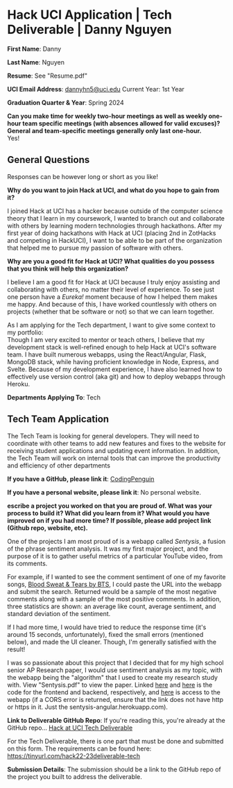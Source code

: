 # Hack UCI Application | Tech Deliverable | Danny Nguyen

**First Name**: Danny

**Last Name**: Nguyen

**Resume**: See "Resume.pdf"

**UCI Email Address**: dannyhn5@uci.edu
Current Year: 1st Year

**Graduation Quarter & Year**: Spring 2024

**Can you make time for weekly two-hour meetings as well as weekly one-hour team specific meetings (with absences allowed for valid excuses)? General and team-specific meetings generally only last one-hour.**<br />Yes!


## General Questions
Responses can be however long or short as you like!

**Why do you want to join Hack at UCI, and what do you hope to gain from it?**

I joined Hack at UCI has a hacker because outside of the computer science theory that I learn in my coursework, I wanted to branch out and collaborate with others by learning modern technologies through hackathons. After my first year of doing hackathons with Hack at UCI (placing 2nd in ZotHacks and competing in HackUCI), I want to be able to be part of the organization that helped me to pursue my passion of software with others.

**Why are you a good fit for Hack at UCI? What qualities do you possess that you think will help this organization?**

I believe I am a good fit for Hack at UCI because I truly enjoy assisting and collaborating with others, no matter their level of experience. To see just one person have a *Eureka!* moment because of how I helped them makes me happy. And because of this, I have worked countlessly with others on projects (whether that be software or not) so that we can learn together. 

As I am applying for the Tech department, I want to give some context to my portfolio: <br />
Though I am very excited to mentor or teach others, I believe that my development stack is well-refined enough to help Hack at UCI's
software team. I have built numerous webapps, using the React/Angular, Flask, MongoDB stack, while having proficient knowledge in Node, Express, and Svelte. Because of my development experience, I have also learned how to effectively use version control (aka git) and how to deploy webapps through Heroku.

**Departments Applying To**: Tech

## Tech Team Application 
The Tech Team is looking for general developers. They will need to coordinate with other teams to add new features and fixes to the website for receiving student applications and updating event information. In addition, the Tech Team will work on internal tools that can improve the productivity and efficiency of other departments

**If you have a GitHub, please link it**: [CodingPenguin](https://github.com/CodingPenguin/)

**If you have a personal website, please link it**: No personal website.

**escribe a project you worked on that you are proud of. What was your process to build it? What did you learn from it? What would you have improved on if you had more time? If possible, please add project link (Github repo, website, etc).**

One of the projects I am most proud of is a webapp called _Sentysis_, a fusion of the phrase sentiment analysis. It was my first major project, and the purpose of it is to gather useful metrics of a particular YouTube video, from its comments. 

For example, if I wanted to see the comment sentiment of one of my favorite songs, [Blood Sweat & Tears by BTS](https://www.youtube.com/watch?v=hmE9f-TEutc), I could paste the URL into the webapp and submit the search. Returned would be a sample of the most negative comments along with a sample of the most positive comments. In addition, three statistics are shown: an average like count, average sentiment, and standard deviation of the sentiment. 

If I had more time, I would have tried to reduce the response time (it's around 15 seconds, unfortunately), fixed the small errors (mentioned below), and made the UI cleaner. Though, I'm generally satisfied with the result!

I was so passionate about this project that I decided that for my high school senior AP Research paper, I would use sentiment analysis as my topic, with the webapp being the "algorithm" that I used to create my research study with. View "Sentysis.pdf" to view the paper. Linked [here](https://github.com/CodingPenguin/sentysis_angular) and [here](https://github.com/CodingPenguin/sentysis_flask) is the code for the frontend and backend, respectively, and [here](sentysis-angular.herokuapp.com) is access to the webapp (if a CORS error is returned, ensure that the link does not have http or https in it. Just the sentysis-angular.herokuapp.com).

**Link to Deliverable GitHub Repo**: If you're reading this, you're already at the GitHub repo... [Hack at UCI Tech Deliverable](https://github.com/CodingPenguin/hackuciapp)

For the Tech Deliverable, there is one part that must be done and submitted on this form. The requirements can be found here:
 https://tinyurl.com/hack22-23deliverable-tech

**Submission Details**:
The submission should be a link to the GitHub repo of the project you built to address the deliverable.
